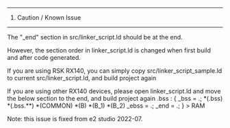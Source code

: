 ------------------------
1. Caution / Known Issue
------------------------
The "_end" section in src/linker_script.ld should be at the end.

However, the section order in linker_script.ld is changed when first build and after code generated.

If you are using RSK RX140, you can simply copy src/linker_script_sample.ld to current src/linker_script.ld, and build project again

If you are using other RX140 devices, please open linker_script.ld and move the below section to the end, and build project again
.bss :
{
	_bss = .;
	*(.bss)
	*(.bss.**)
	*(COMMON)
	*(B)
	*(B_1)
	*(B_2)
	_ebss = .;
	_end = .;
} > RAM

Note: this issue is fixed from e2 studio 2022-07.